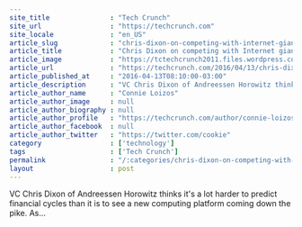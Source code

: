```yaml
---
site_title               : "Tech Crunch"
site_url                 : "https://techcrunch.com"
site_locale              : "en_US"
article_slug             : "chris-dixon-on-competing-with-internet-giants-for-budding-ai-and-vr-talent"
article_title            : "Chris Dixon on competing with Internet giants for budding AI and VR talent"
article_image            : "https://tctechcrunch2011.files.wordpress.com/2016/04/screen-shot-2016-04-12-at-3-11-50-pm.png?w=764&h=400&crop=1"
article_url              : "https://techcrunch.com/2016/04/13/chris-dixon-on-competing-with-internet-giants-for-budding-ai-and-vr-talent/"
article_published_at     : "2016-04-13T08:10:00-03:00"
article_description      : "VC Chris Dixon of Andreessen Horowitz thinks it's a lot harder to predict financial cycles than it is to see a new computing platform coming down the pike. As..."
article_author_name      : "Connie Loizos"
article_author_image     : null
article_author_biography : null
article_author_profile   : "https://techcrunch.com/author/connie-loizos/"
article_author_facebook  : null
article_author_twitter   : "https://twitter.com/cookie"
category                 : ['technology']
tags                     : ['Tech Crunch']
permalink                : "/:categories/chris-dixon-on-competing-with-internet-giants-for-budding-ai-and-vr-talent/"
layout                   : post
---
```


VC Chris Dixon of Andreessen Horowitz thinks it's a lot harder to predict financial cycles than it is to see a new computing platform coming down the pike. As...

